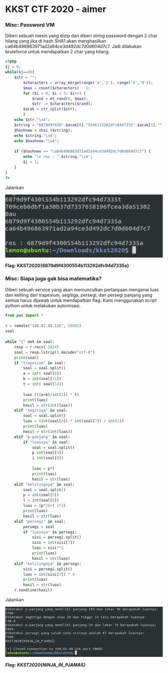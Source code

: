 
# KKST CTF 2020 - aimer

### Misc: Password VM
Diberi sebuah mesin yang dizip dan diberi string password dengan 2 char hilang yang jika di hash SHA1 akan menghasilkan ca64b496863971ad2a94ce3d492dc7d0d604d7c7. Jadi dilakukan bruteforce untuk mendapatkan 2 char yang hilang.
```php
<?php
$j = 0;
while($j==0){
    $str = "";
        $characters = array_merge(range('a','z'), range('0','9'));
        $max = count($characters) - 1;
        for ($i = 0; $i < 3; $i++) {
            $rand = mt_rand(0, $max);
            $str .= $characters[$rand];
        $acak = str_split($str);
        }
    echo $str."\xA";
    $string = "6879d9f430".$acak[0]."554b113282dfc84d7335".$acak[1]."";
    $hashnew = sha1 ($string);
    echo $string."\xA";
    echo $hashnew."\xA";

    if ($hashnew == "ca64b496863971ad2a94ce3d492dc7d0d604d7c7") {
        echo "\n res : ".$string."\xA";
        $j = 1;
    }
}
?>
```
Jalankan

![](images/kkst2020-passwordvm.png)

**Flag: KKST2020{6879d9f4300554b113292dfc94d7335a}**

### Misc: Siapa juga gak bisa matematika?
Diberi sebuah service yang akan memunculkan pertanyaan mengenai luas dan keliling dari trapesium, segitiga, persegi, dan persegi panjang yang semua harus dijawab untuk mendapatkan flag. Kami menggunakan script python untuk melakukan automisasi.
```python
from pwn import *

r = remote("140.82.48.126", 50002)
soal

while "{" not in soal:
	resp = r.recv( 1024)
	soal = resp.lstrip().decode("utf-8")
	print(soal)
	if "trapesium" in soal:
		soal = soal.split()
		a = int( soal[6])
		b = int(soal[11])
		t = int( soal[14])

		luas (((a+b)/int(2)) * t)
		print(luas)
		hasil = str(int(luas))
	elif "segitiga" in soal:
		soal = soal.split()
		luas = (int(soal[4]) * int(soal[7]) / int(2))
		print(luas)
		hasil = str(int(luas))
	elif "p-panjang" in soal:
		if "luasnya" in soal:
			soal = soal.split()
			p int(soal[5])
			i int(soal[8])

			luas = p*l
			print(luas)
			hasil = str(luas)
	elif "kelilingnya" in soal:
		soal = soal.split()
		p = int(soal[5])
		l = int(soal[8])
		luas = (p*2)+( 1*2)
		print(luas)
		hasil = str(luas)
	elif "persegi" in soal:
		persegi = soal
		if "luasnya" in persegi:
			sisi = persegi.split()
			sisi = int(sisi[7])
			luas = sisi**2
			print(luas)
			hasil = str(luas)
	elif "kelilingnya" in persegi:
		sisi = persegi.split()
		luas = int(sisi[7]) * 4
		print(luas)
		hasil = str(luas)
	r.sendline(hasil)
```

Jalankan

![](images/kkst2020-luaskeliling.png)

***Flag: KKST2020{NINJA_IN_PJAMAS}***